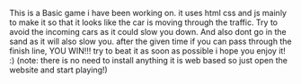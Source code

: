 This is a Basic game i have been working on. it uses html css and js mainly to make it so that it looks like the car is moving through the traffic. Try to avoid the incoming cars as it could slow you down.
And also dont go in the sand as it will also slow you.
after the given time if you can pass through the finish line, YOU WIN!!!
try to beat it as soon as possible i hope you enjoy it! :)
(note: there is no need to install anything it is web based so just open the website and start playing!)
